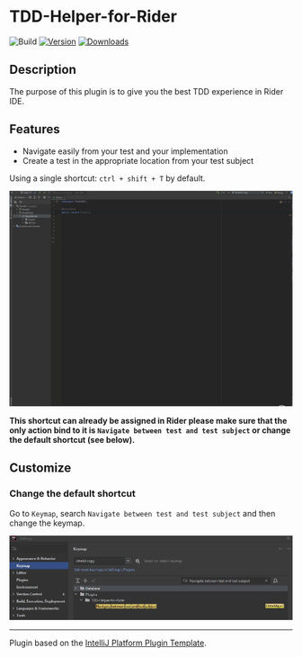 # TDD-Helper-for-Rider

![Build](https://github.com/maximedezette/TDD-Helper-for-Rider/workflows/Build/badge.svg)
[![Version](https://img.shields.io/jetbrains/plugin/v/PLUGIN_ID.svg)](https://plugins.jetbrains.com/plugin/PLUGIN_ID)
[![Downloads](https://img.shields.io/jetbrains/plugin/d/PLUGIN_ID.svg)](https://plugins.jetbrains.com/plugin/PLUGIN_ID)

## Description

<!-- Plugin description -->
The purpose of this plugin is to give you the best TDD experience in Rider IDE.

## Features

* Navigate easily from your test and your implementation
* Create a test in the appropriate location from your test subject

Using a single shortcut: `ctrl + shift + T` by default.
<!-- Plugin description end -->

![demo](doc/images/demo.gif)

**This shortcut can already be assigned in Rider please make sure that the only action bind 
to it is `Navigate between test and test subject` or change the default shortcut (see below).**

## Customize

### Change the default shortcut

Go to `Keymap`, search `Navigate between test and test subject` and
then change the keymap.

![reassign-shortcut](doc/images/reassign-shortcut.png)

---
Plugin based on the [IntelliJ Platform Plugin Template][template].

[template]: https://github.com/JetBrains/intellij-platform-plugin-template
[docs:plugin-description]: https://plugins.jetbrains.com/docs/intellij/plugin-user-experience.html#plugin-description-and-presentation
